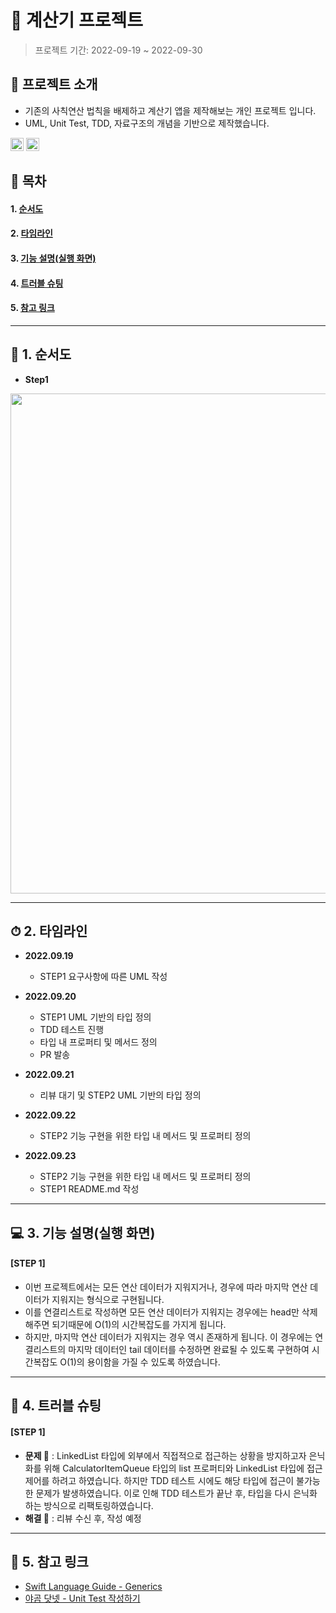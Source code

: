 # 🧮 계산기 프로젝트
>프로젝트 기간: 2022-09-19 ~ 2022-09-30

## 📑 프로젝트 소개
- 기존의 사칙연산 법칙을 배제하고 계산기 앱을 제작해보는 개인 프로젝트 입니다.
- UML, Unit Test, TDD, 자료구조의 개념을 기반으로 제작했습니다.

<img height = 21px, src = "https://img.shields.io/badge/swift-5.6-green">
<img height = 21px, src = "https://img.shields.io/badge/Xcode-13.4-blue">  

###
## 🔗 목차
#### 1. [순서도](#🔖-1.-순서도)
#### 2. [타임라인](#⏱-2.-타임라인)
#### 3. [기능 설명(실행 화면)](#💻-3.-기능-설명(실행-화면))
#### 4. [트러블 슈팅](#🚀-4.-트러블-슈팅)
#### 5. [참고 링크](#📎-5.-참고-링크)

---

## 🔖 1. 순서도
- **Step1**
<img width = 800px, src = "https://i.imgur.com/Z4Tvo3W.jpg">

---

## ⏱ 2. 타임라인
- **2022.09.19**
  - STEP1 요구사항에 따른 UML 작성

- **2022.09.20**
  - STEP1 UML 기반의 타입 정의
  - TDD 테스트 진행
  - 타입 내 프로퍼티 및 메서드 정의
  - PR 발송

- **2022.09.21**
  - 리뷰 대기 및 STEP2 UML 기반의 타입 정의

- **2022.09.22**
  - STEP2 기능 구현을 위한 타입 내 메서드 및 프로퍼티 정의

- **2022.09.23**
  - STEP2 기능 구현을 위한 타입 내 메서드 및 프로퍼티 정의
  - STEP1 README.md</b> 작성

---

## 💻 3. 기능 설명(실행 화면)
#### [STEP 1]
- 이번 프로젝트에서는 모든 연산 데이터가 지워지거나, 경우에 따라 마지막 연산 데이터가 지워지는 형식으로 구현됩니다.
- 이를 연결리스트로 작성하면 모든 연산 데이터가 지워지는 경우에는 head만 삭제해주면 되기때문에 O(1)의 시간복잡도를 가지게 됩니다.
- 하지만,  마지막 연산 데이터가 지워지는 경우 역시 존재하게 됩니다. 이 경우에는 연결리스트의 마지막 데이터인 tail 데이터를 수정하면 완료될 수 있도록 구현하여 시간복잡도 O(1)의 용이함을 가질 수 있도록 하였습니다.

---

## 🚀 4. 트러블 슈팅
#### [STEP 1]
- **문제 👻**
 : LinkedList 타입에 외부에서 직접적으로 접근하는 상황을 방지하고자 은닉화를 위해 CalculatorItemQueue 타입의 list 프로퍼티와 LinkedList 타입에 접근제어를 하려고 하였습니다. 하지만 TDD 테스트 시에도 해당 타입에 접근이 불가능한 문제가 발생하였습니다. 이로 인해 TDD 테스트가 끝난 후, 타입을 다시 은닉화 하는 방식으로 리팩토링하였습니다.
- **해결 🔫**
: 리뷰 수신 후, 작성 예정

---

## 📎 5. 참고 링크
- [Swift Language Guide - Generics](https://docs.swift.org/swift-book/LanguageGuide/Generics.html)
- [야곰 닷넷 - Unit Test 작성하기](https://yagom.net/courses/unit-test-%ec%9e%91%ec%84%b1%ed%95%98%ea%b8%b0/)
